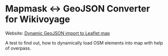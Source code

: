 # Mapmask ↔ GeoJSON Converter for Wikivoyage
Website: [Dynamic GeoJSON import to Leaflet map](https://rene78.github.io/Dynamic-GeoJSON-import-to-Leaflet-map/)

A test to find out, how to dynamically load OSM elements into map with help of overpass.
